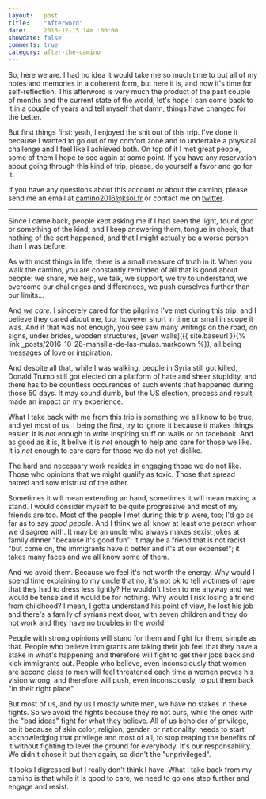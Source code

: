 ```yaml
---
layout:   post
title:    "Afterword"
date:     2016-12-15 14m :00:00
showdate: false
comments: true
category: after-the-camino
---
```


So, here we are. I had no idea it would take me so much time to put all of my notes and memories in a coherent form, but here it is, and now it's time for self-reflection. This afterword is very much the product of the past couple of months and the current state of the world; let's hope I can come back to it in a couple of years and tell myself that damn, things have changed for the better.

But first things first: yeah, I enjoyed the shit out of this trip. I've done it because I wanted to go out of my comfort zone and to undertake a physical challenge and I feel like I achieved both. On top of it I met great people, some of them I hope to see again at some point. If you have any reservation about going through this kind of trip, please, do yourself a favor and go for it.

If you have any questions about this account or about the camino, please send me an email at [camino2016@ksol.fr](mailto:camino2016@ksol.fr) or contact me on [twitter](https://twitter.com/@ksol).

<hr>

Since I came back, people kept asking me if I had seen the light, found god or something of the kind, and I keep answering them, tongue in cheek, that nothing of the sort happened, and that I might actually be a worse person than I was before.

As with most things in life, there is a small measure of truth in it. When you walk the camino, you are constantly reminded of all that is good about people: we share, we help, we talk, we support, we try to understand, we overcome our challenges and differences, we push ourselves further than our limits...

And _we care_. I sincerely cared for the pilgrims I've met during this trip, and I believe they cared about me, too, however short in time or small in scope it was. And if that was not enough, you see saw many writings on the road, on signs, under brides, wooden structures, [even walls]({{ site.baseurl }}{% link _posts/2016-10-28-mansilla-de-las-mulas.markdown %}), all being messages of love or inspiration.

And despite all that, while I was walking, people in Syria still got killed, Donald Trump still got elected on a platform of hate and sheer stupidity, and there has to be countless occurences of such events that happened during those 50 days. It may sound dumb, but the US election, process and result, made an impact on my experience.

What I take back with me from this trip is something we all know to be true, and yet most of us, I being the first, try to ignore it because it makes things easier. It is *not* enough to write inspiring stuff on walls or on facebook. And as good as it is, It belive it is *not* enough to help and care for those we like. It is *not* enough to care care for those we do not yet dislike.

The hard and necessary work resides in engaging those we do not like. Those who opinions that we might qualify as toxic. Those that spread hatred and sow mistrust of the other.

Sometimes it will mean extending an hand, sometimes it will mean making a stand. I would consider myself to be quite progressive and most of my friends are too. Most of the people I met during this trip were, too; I'd go as far as to say _good people_. And I think we all know at least one person whom we disagree with. It may be an uncle who always makes sexist jokes at family dinner "because it's good fun"; it may be a friend that is not racist "but come on, the immigrants have it better and it's at our expense!"; it takes many faces and we all know some of them.

And we avoid them. Because we feel it's not worth the energy. Why would I spend time explaining to my uncle that no, it's not ok to tell victimes of rape that they had to dress less lightly? He wouldn't listen to me anyway and we would be tense and it would be for nothing. Why would I risk losing a friend from childhood? I mean, I gotta understand his point of view, he lost his job and there's a family of syrians next door, with seven children and they do not work and they have no troubles in the world!

People with strong opinions will stand for them and fight for them, simple as that. People who believe immigrants are taking their job feel that they have a stake in what's happening and therefore will fight to get their jobs back and kick immigrants out. People who believe, even inconsciously that women are second class to men will feel threatened each time a women proves his vision wrong, and therefore will push, even inconsciously, to put them back "in their right place".

But most of us, and by us I mostly white men, we have no stakes in these fights. So we avoid the fights because they're not ours, while the ones with the "bad ideas" fight for what they believe. All of us beholder of privilege, be it because of skin color, religion, gender, or nationality, needs to start acknowledging that privilege and most of all, to stop reaping the benefits of it without fighting to level the ground for everybody. It's our responsability. We didn't chose it but then again, so didn't the "unprivileged".

It looks I digressed but I really don't think I have. What I take back from my camino is that while it is good to care, we need to go one step further and engage and resist.
